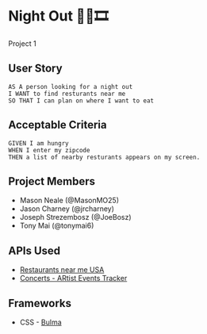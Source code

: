 #  Night Out 🍝🍹🎞️

Project 1

## User Story

```
AS A person looking for a night out
I WANT to find resturants near me
SO THAT I can plan on where I want to eat
```

## Acceptable Criteria

```
GIVEN I am hungry
WHEN I enter my zipcode
THEN a list of nearby resturants appears on my screen.

```


## Project Members 
* Mason Neale (@MasonMO25)
* Jason Charney (@jrcharney)
* Joseph Strezembosz (@JoeBosz)
* Tony Mai (@tonymai6)


## APIs Used
* [Restaurants near me USA](https://rapidapi.com/makingdatameaningful/api/restaurants-near-me-usa/)
* [Concerts - ARtist Events Tracker](https://rapidapi.com/s.mahmoud97/api/concerts-artists-events-tracker/)


## Frameworks

* CSS - [Bulma](https://bulma.io/)
